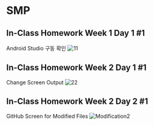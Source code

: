 # SMP

## In-Class Homework Week 1 Day 1 #1
Android Studio 구동 확인
![11](https://user-images.githubusercontent.com/79950504/110573758-2d9d5180-819f-11eb-9569-6186c7c9e1a9.PNG)



## In-Class Homework Week 2 Day 1 #1
Change Screen Output 
![22](https://user-images.githubusercontent.com/79950504/110575054-a0a7c780-81a1-11eb-974f-29206e3d4f7c.PNG)


## In-Class Homework Week 2 Day 2 #1
GitHub Screen for Modified Files
![Modification2](https://user-images.githubusercontent.com/79950504/110745589-d2db2700-827e-11eb-8697-c5a63129a6a6.PNG)

